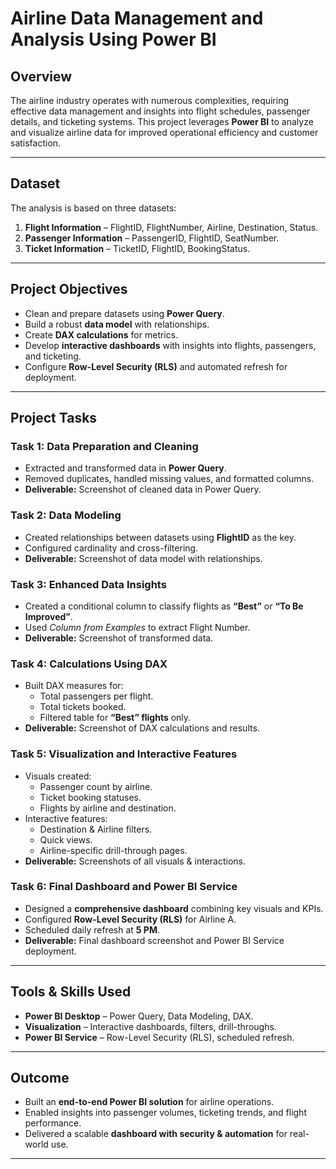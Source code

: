 #  Airline Data Management and Analysis Using Power BI  

##  Overview  
The airline industry operates with numerous complexities, requiring effective data management and insights into flight schedules, passenger details, and ticketing systems. This project leverages **Power BI** to analyze and visualize airline data for improved operational efficiency and customer satisfaction.  

---

##  Dataset  
The analysis is based on three datasets:  

1. **Flight Information** – FlightID, FlightNumber, Airline, Destination, Status.  
2. **Passenger Information** – PassengerID, FlightID, SeatNumber.  
3. **Ticket Information** – TicketID, FlightID, BookingStatus.  

---

##  Project Objectives  
- Clean and prepare datasets using **Power Query**.  
- Build a robust **data model** with relationships.  
- Create **DAX calculations** for metrics.  
- Develop **interactive dashboards** with insights into flights, passengers, and ticketing.  
- Configure **Row-Level Security (RLS)** and automated refresh for deployment.  

---

##  Project Tasks  

### **Task 1: Data Preparation and Cleaning**  
- Extracted and transformed data in **Power Query**.  
- Removed duplicates, handled missing values, and formatted columns.  
- **Deliverable:** Screenshot of cleaned data in Power Query.  

### **Task 2: Data Modeling**  
- Created relationships between datasets using **FlightID** as the key.  
- Configured cardinality and cross-filtering.  
- **Deliverable:** Screenshot of data model with relationships.  

### **Task 3: Enhanced Data Insights**  
- Created a conditional column to classify flights as **“Best”** or **“To Be Improved”**.  
- Used *Column from Examples* to extract Flight Number.  
- **Deliverable:** Screenshot of transformed data.  

### **Task 4: Calculations Using DAX**  
- Built DAX measures for:  
  - Total passengers per flight.  
  - Total tickets booked.  
  - Filtered table for **“Best” flights** only.  
- **Deliverable:** Screenshot of DAX calculations and results.  

### **Task 5: Visualization and Interactive Features**  
- Visuals created:  
  - Passenger count by airline.  
  - Ticket booking statuses.  
  - Flights by airline and destination.  
- Interactive features:  
  - Destination & Airline filters.  
  - Quick views.  
  - Airline-specific drill-through pages.  
- **Deliverable:** Screenshots of all visuals & interactions.  

### **Task 6: Final Dashboard and Power BI Service**  
- Designed a **comprehensive dashboard** combining key visuals and KPIs.  
- Configured **Row-Level Security (RLS)** for Airline A.  
- Scheduled daily refresh at **5 PM**.  
- **Deliverable:** Final dashboard screenshot and Power BI Service deployment.  

---

##  Tools & Skills Used  
- **Power BI Desktop** – Power Query, Data Modeling, DAX.  
- **Visualization** – Interactive dashboards, filters, drill-throughs.  
- **Power BI Service** – Row-Level Security (RLS), scheduled refresh.  

---

##  Outcome  
- Built an **end-to-end Power BI solution** for airline operations.  
- Enabled insights into passenger volumes, ticketing trends, and flight performance.  
- Delivered a scalable **dashboard with security & automation** for real-world use.  

---



